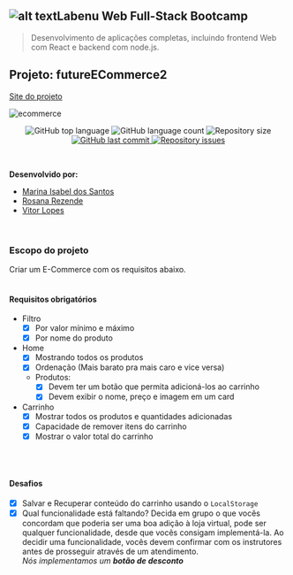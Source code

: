 ## ![alt text](https://miro.medium.com/fit/c/128/128/2*pq7dg0Y11VmKBSy6qiJdtQ.png "Logo Title Text 1")Labenu Web Full-Stack Bootcamp
> Desenvolvimento de aplicações completas, incluindo frontend Web com React e backend com node.js.


## Projeto: futureECommerce2

[Site do projeto](http://futureecommerce.surge.sh/)

![ecommerce](https://user-images.githubusercontent.com/45580434/75068382-d6faa200-54cd-11ea-99de-26f5c8dc7c61.gif)

<p align="center">
  <img alt="GitHub top language" src="https://img.shields.io/github/languages/top/future4code/sagan-futureECommerce2">

  <img alt="GitHub language count" src="https://img.shields.io/github/languages/count/future4code/sagan-futureECommerce2">

  <img alt="Repository size" src="https://img.shields.io/github/repo-size/future4code/sagan-futureECommerce2">

  <a href="https://github.com/future4code/sagan-futureECommerce2/commits/master">
    <img alt="GitHub last commit" src="https://img.shields.io/github/last-commit/future4code/sagan-futureECommerce2">
  </a>

  <a href="https://github.com/future4code/sagan-futureECommerce2/issues">
    <img alt="Repository issues" src="https://img.shields.io/github/issues/future4code/sagan-futureECommerce2">
  </a>
</p>
<br>

**Desenvolvido por:** 
* [Marina Isabel dos Santos](https://github.com/marinaisabels)
* [Rosana Rezende](https://github.com/rosanarezende)
* [Vitor Lopes](https://github.com/vitor-slopes)
<br>

### Escopo do projeto
Criar um E-Commerce com os requisitos abaixo.
<br><br>


#### Requisitos obrigatórios
- Filtro
    - [x] Por valor mínimo e máximo
    - [x] Por nome do produto
- Home
    - [x] Mostrando todos os produtos
    - [x] Ordenação (Mais barato pra mais caro e vice versa)
    - Produtos:
        - [x] Devem ter um botão que permita adicioná-los ao carrinho
        - [x] Devem exibir o nome, preço e imagem em um card
- Carrinho
    - [x] Mostrar todos os produtos e quantidades adicionadas
    - [x] Capacidade de remover itens do carrinho
    - [x] Mostrar o valor total do carrinho

<br><br>


#### Desafios
- [x] Salvar e Recuperar conteúdo do carrinho usando o `LocalStorage`
- [x] Qual funcionalidade está faltando? Decida em grupo o que vocês concordam que poderia ser uma boa adição à loja virtual, pode ser qualquer funcionalidade, desde que vocês consigam implementá-la. Ao decidir uma funcionalidade, vocês devem confirmar com os instrutores antes de prosseguir através de um atendimento.
<br>_Nós implementamos um **botão de desconto**_

